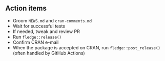 ## Action items

- Groom `NEWS.md` and `cran-comments.md`
- Wait for successful tests
- If needed, tweak and review PR
- Run `fledge::release()`
- Confirm CRAN e-mail
- When the package is accepted on CRAN, run `fledge::post_release()` (often handled by GitHub Actions)
